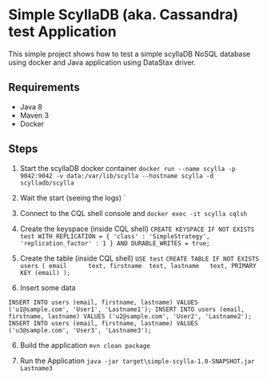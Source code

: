 # Simple ScyllaDB (aka. Cassandra) test Application

This simple project shows how to test a simple scyllaDB NoSQL database using docker
and Java application using DataStax driver.

## Requirements

- Java 8
- Maven 3
- Docker

## Steps

1. Start the scyllaDB docker container
`docker run --name scylla -p 9042:9042 -v data:/var/lib/scylla --hostname scylla -d scylladb/scylla`

2. Wait the start (seeing the logs)
`

3. Connect to the CQL shell console and
`docker exec -it scylla cqlsh`

4. Create the keyspace (inside CQL shell)
`CREATE KEYSPACE IF NOT EXISTS test WITH REPLICATION = { 'class' : 'SimpleStrategy', 'replication_factor' : 1 } AND DURABLE_WRITES = true;`

5. Create the table (inside CQL shell)
`USE test`
`CREATE TABLE IF NOT EXISTS users (
    email      text,
    firstname  text,
    lastname   text,
    PRIMARY KEY (email)
    );`

7. Insert some data

`INSERT INTO users (email, firstname, lastname) VALUES ('u1@sample.com', 'User1', 'Lastname1');
 INSERT INTO users (email, firstname, lastname) VALUES ('u2@sample.com', 'User2', 'Lastname2');
 INSERT INTO users (email, firstname, lastname) VALUES ('u3@sample.com', 'User3', 'Lastname3');`

6. Build the application
`mvn clean package`

7. Run the Application
`java -jar target\simple-scylla-1.0-SNAPSHOT.jar Lastname3`